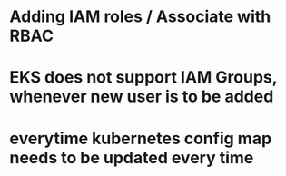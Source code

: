 # Adding IAM roles / Associate with RBAC

# EKS does not support IAM Groups, whenever new user is to be added 
# everytime kubernetes config map needs to be updated every time

